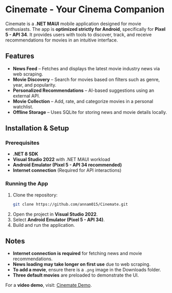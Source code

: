 # Cinemate - Your Cinema Companion

Cinemate is a **.NET MAUI** mobile application designed for movie enthusiasts. The app is **optimized strictly for Android**, specifically for **Pixel 5 - API 34**. It provides users with tools to discover, track, and receive recommendations for movies in an intuitive interface.

## Features
- **News Feed** – Fetches and displays the latest movie industry news via web scraping.
- **Movie Discovery** – Search for movies based on filters such as genre, year, and popularity.
- **Personalized Recommendations** – AI-based suggestions using an external API.
- **Movie Collection** – Add, rate, and categorize movies in a personal watchlist.
- **Offline Storage** – Uses SQLite for storing news and movie details locally.

## Installation & Setup
### Prerequisites
- **.NET 8 SDK**
- **Visual Studio 2022** with .NET MAUI workload
- **Android Emulator (Pixel 5 - API 34 recommended)**
- **Internet connection** (Required for API interactions)

### Running the App
1. Clone the repository:
   ```sh
   git clone https://github.com/annam015/Cinemate.git
   ```
2. Open the project in **Visual Studio 2022**.
3. Select **Android Emulator (Pixel 5 - API 34)**.
4. Build and run the application.

## Notes
- **Internet connection is required** for fetching news and movie recommendations.
- **News loading may take longer on first use** due to web scraping.
- **To add a movie**, ensure there is a `.png` image in the Downloads folder.
- **Three default movies** are preloaded to demonstrate the UI.

For a **video demo**, visit: [Cinemate Demo](https://drive.google.com/file/d/16MZHuW45lOugKM3IA-VUBSCej1Uxpg2b/view).
